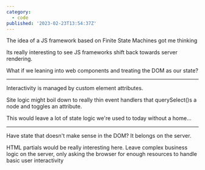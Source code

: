 ```yaml
---
category:
  - code
published: '2023-02-23T13:54:37Z'
---
```


The idea of a JS framework based on Finite State Machines got me thinking

Its really interesting to see JS frameworks shift back towards server rendering.

What if we leaning into web components and treating the DOM as our state?

---

Interactivity is managed by custom element attributes.

Site logic might boil down to really thin event handlers that querySelect()s a node and toggles an attribute.

This would leave a lot of state logic we're used to today without a home...

---

Have state that doesn't make sense in the DOM? It belongs on the server.

HTML partials would be really interesting here. Leave complex business logic on the server, only asking the browser for enough resources to handle basic user interactivity